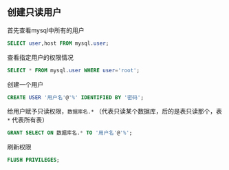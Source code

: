 ## 创建只读用户

首先查看mysql中所有的用户

```sql
SELECT user,host FROM mysql.user;
```

查看指定用户的权限情况

```sql
SELECT * FROM mysql.user WHERE user='root';
```

创建一个用户

```sql
CREATE USER '用户名'@'%' IDENTIFIED BY '密码';
```

给用户赋予只读权限，`数据库名.*` （代表只读某个数据库，后的是表只读那个，表 `*` 代表所有表）

```sql
GRANT SELECT ON 数据库名.* TO '用户名'@'%';
```

刷新权限

```sql
FLUSH PRIVILEGES;
```

